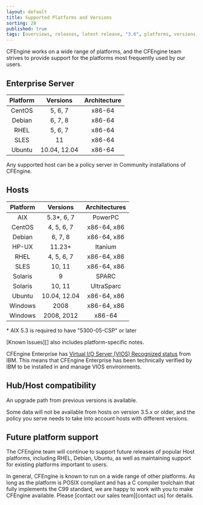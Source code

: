```yaml
---
layout: default
title: Supported Platforms and Versions
sorting: 20
published: true
tags: [overviews, releases, latest release, "3.6", platforms, versions, support]
---
```


CFEngine works on a wide range of platforms, and the CFEngine team strives to
provide support for the platforms most frequently used by our users.


## Enterprise Server ##

| Platform         | Versions      | Architecture      |
| :--------------: | :-----------: | :---------------: |
| CentOS           | 5, 6, 7       | x86-64            |
| Debian           | 6, 7, 8       | x86-64            |
| RHEL             | 5, 6, 7       | x86-64            |
| SLES             | 11            | x86-64            |
| Ubuntu           | 10.04, 12.04  | x86-64            |

Any supported host can be a policy server in Community installations of CFEngine.

## Hosts ##

| Platform| Versions     | Architectures |
| :-----: | :----------: | :-----------: |
| AIX     | 5.3*, 6, 7   | PowerPC       |
| CentOS  | 4, 5, 6, 7   | x86-64, x86   |
| Debian  | 6, 7, 8      | x86-64, x86   |
| HP-UX   | 11.23+       | Itanium       |
| RHEL    | 4, 5, 6, 7   | x86-64, x86   |
| SLES    | 10, 11       | x86-64, x86   |
| Solaris | 9            | SPARC         |
| Solaris | 10, 11       | UltraSparc    |
| Ubuntu  | 10.04, 12.04 | x86-64, x86   |
| Windows | 2008         | x86-64, x86   |
| Windows | 2008, 2012   | x86-64        |

\* AIX 5.3 is required to have "5300-05-CSP" or later

[Known Issues][] also includes platform-specific notes.


CFEngine Enterprise has [Virtual I/O Server (VIOS) Recognized status](http://www.ibm.com/partnerworld/gsd/solutiondetails.do?solution=48493) from IBM.
This means that CFEngine Enterprise has been technically verified by IBM
to be installed in and manage VIOS environments.

## Hub/Host compatibility ##

An upgrade path from previous versions is available.

Some data will not be available from hosts on version 3.5.x or older, and the policy you serve
needs to take into account hosts with different versions.

## Future platform support ##

The CFEngine team will continue to support future releases of popular Host platforms, including RHEL, Debian, Ubuntu, as well as maintaining support for existing platforms important to users.

In general, CFEngine is known to run on a wide range of other platforms. As long as the
platform is POSIX compliant and has a C compiler toolchain that fully implements
the C99 standard, we are happy to work with you to make CFEngine available.
Please [contact our sales team][contact us] for details.

